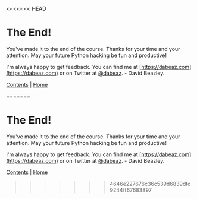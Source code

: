<<<<<<< HEAD
# The End!

You've made it to the end of the course.  Thanks for your time and your attention.
May your future Python hacking be fun and productive!

I'm always happy to get feedback.  You can find me at [https://dabeaz.com](https://dabeaz.com)
or on Twitter at [@dabeaz](https://twitter.com/dabeaz). - David Beazley.

[Contents](../Contents.md) \| [Home](../..)

=======
# The End!

You've made it to the end of the course.  Thanks for your time and your attention.
May your future Python hacking be fun and productive!

I'm always happy to get feedback.  You can find me at [https://dabeaz.com](https://dabeaz.com)
or on Twitter at [@dabeaz](https://twitter.com/dabeaz). - David Beazley.

[Contents](../Contents.md) \| [Home](../..)

>>>>>>> 4646e227676c36c539d6839dfd9244ff67683897
